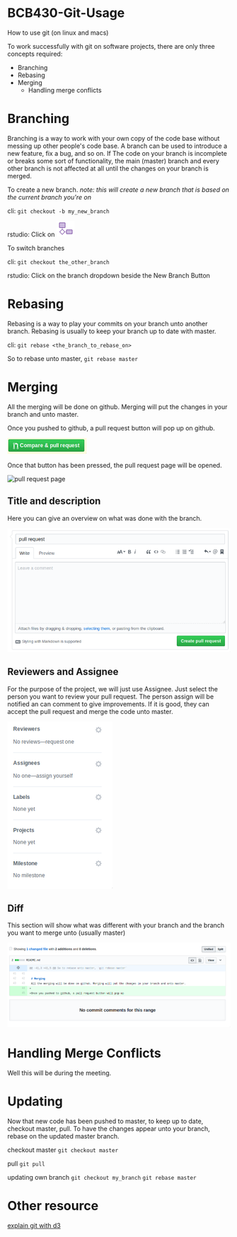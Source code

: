 # BCB430-Git-Usage
How to use git (on linux and macs)

To work successfully with git on software projects, there are only three concepts required:
* Branching
* Rebasing
* Merging
    * Handling merge conflicts

# Branching
Branching is a way to work with your own copy of the code base without messing up other people's code base.
A branch can be used to introduce a new feature, fix a bug, and so on. If The code on your branch is incomplete
or breaks some sort of functionality, the main (master) branch and every other branch is not affected at all
until the changes on your branch is merged.

To create a new branch.
_note: this will create a new branch that is based on the current branch you're on_

cli:
`git checkout -b my_new_branch`

rstudio:
Click on ![New Branch Button](assets/new_branch.png)

To switch branches

cli:
`git checkout the_other_branch`

rstudio:
Click on the branch dropdown beside the New Branch Button

# Rebasing
Rebasing is a way to play your commits on your branch unto another branch. Rebasing is usually to keep your branch
up to date with master.

cli:
`git rebase <the_branch_to_rebase_on>`

So to rebase unto master, `git rebase master`

# Merging
All the merging will be done on github. Merging will put the changes in your branch and unto master.

Once you pushed to github, a pull request button will pop up on github.

![pull request](assets/pull_request.png)

Once that button has been pressed, the pull request page will be opened.

![pull request page](assets/pull_request_page.png)

## Title and description
Here you can give an overview on what was done with the branch.

![desciption](assets/description.png)

## Reviewers and Assignee
For the purpose of the project, we will just use Assignee. Just select the person you want to review your pull request.
The person assign will be notified an can comment to give improvements. If it is good, they can accept the pull request
and merge the code unto master.

![Reviewers and Assignee](assets/assignee.png)

## Diff
This section will show what was different with your branch and the branch you want to merge unto (usually master)

![diff](assets/diff.png)

# Handling Merge Conflicts
Well this will be during the meeting.

# Updating
Now that new code has been pushed to master, to keep up to date, checkout master, pull. To have the changes appear unto your branch,
rebase on the updated master branch.

checkout master
`git checkout master`

pull
`git pull`

updating own branch
`git checkout my_branch`
`git rebase master`

# Other resource
[explain git with d3](https://onlywei.github.io/explain-git-with-d3/)
